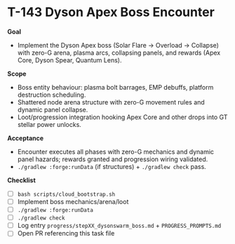 # T-143 Dyson Apex Boss Encounter

**Goal**

- Implement the Dyson Apex boss (Solar Flare → Overload → Collapse) with zero-G arena, plasma arcs, collapsing panels, and rewards (Apex Core, Dyson Spear, Quantum Lens).

**Scope**

- Boss entity behaviour: plasma bolt barrages, EMP debuffs, platform destruction scheduling.
- Shattered node arena structure with zero-G movement rules and dynamic panel collapse.
- Loot/progression integration hooking Apex Core and other drops into GT stellar power unlocks.

**Acceptance**

- Encounter executes all phases with zero-G mechanics and dynamic panel hazards; rewards granted and progression wiring validated.
- `./gradlew :forge:runData` (if structures) + `./gradlew check` pass.

**Checklist**

- [ ] `bash scripts/cloud_bootstrap.sh`
- [ ] Implement boss mechanics/arena/loot
- [ ] `./gradlew :forge:runData`
- [ ] `./gradlew check`
- [ ] Log entry `progress/stepXX_dysonswarm_boss.md` + `PROGRESS_PROMPTS.md`
- [ ] Open PR referencing this task file
